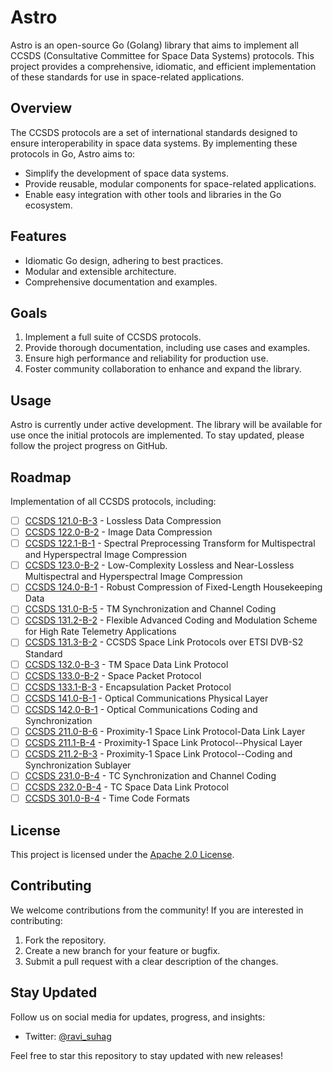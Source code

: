 # Astro

Astro is an open-source Go (Golang) library that aims to implement all CCSDS (Consultative Committee for Space Data Systems) protocols. This project provides a comprehensive, idiomatic, and efficient implementation of these standards for use in space-related applications.

## Overview

The CCSDS protocols are a set of international standards designed to ensure interoperability in space data systems. By implementing these protocols in Go, Astro aims to:

- Simplify the development of space data systems.
- Provide reusable, modular components for space-related applications.
- Enable easy integration with other tools and libraries in the Go ecosystem.

## Features

- Idiomatic Go design, adhering to best practices.
- Modular and extensible architecture.
- Comprehensive documentation and examples.

## Goals

1. Implement a full suite of CCSDS protocols.
2. Provide thorough documentation, including use cases and examples.
3. Ensure high performance and reliability for production use.
4. Foster community collaboration to enhance and expand the library.

## Usage

Astro is currently under active development. The library will be available for use 
once the initial protocols are implemented. To stay updated, please follow the project 
progress on GitHub.

## Roadmap
Implementation of all CCSDS protocols, including:

- [ ] [CCSDS 121.0-B-3](https://public.ccsds.org/Pubs/121x0b3.pdf) - Lossless Data Compression
- [ ] [CCSDS 122.0-B-2](https://public.ccsds.org/Pubs/122x0b2e1.pdf) - Image Data Compression
- [ ] [CCSDS 122.1-B-1](https://public.ccsds.org/Pubs/122x1b1e1.pdf) -	Spectral Preprocessing Transform for Multispectral and Hyperspectral Image Compression
- [ ] [CCSDS 123.0-B-2](https://public.ccsds.org/Pubs/123x0b2e2c3.pdf) - Low-Complexity Lossless and Near-Lossless Multispectral and Hyperspectral Image Compression
- [ ] [CCSDS 124.0-B-1](https://public.ccsds.org/Pubs/124x0b1.pdf) - Robust Compression of Fixed-Length Housekeeping Data
- [ ] [CCSDS 131.0-B-5](https://public.ccsds.org/Pubs/131x0b5.pdf) - TM Synchronization and Channel Coding
- [ ] [CCSDS 131.2-B-2](https://public.ccsds.org/Pubs/131x2b2.pdf) - Flexible Advanced Coding and Modulation Scheme for High Rate Telemetry Applications
- [ ] [CCSDS 131.3-B-2](https://public.ccsds.org/Pubs/131x3b2e1.pdf) - CCSDS Space Link Protocols over ETSI DVB-S2 Standard
- [ ] [CCSDS 132.0-B-3](https://public.ccsds.org/Pubs/132x0b3.pdf) - TM Space Data Link Protocol
- [ ] [CCSDS 133.0-B-2](https://public.ccsds.org/Pubs/133x0b2e2.pdf) - Space Packet Protocol
- [ ] [CCSDS 133.1-B-3](https://public.ccsds.org/Pubs/133x1b3e1.pdf) - Encapsulation Packet Protocol
- [ ] [CCSDS 141.0-B-1](https://public.ccsds.org/Pubs/141x0b1.pdf) - Optical Communications Physical Layer
- [ ] [CCSDS 142.0-B-1](https://public.ccsds.org/Pubs/142x0b1.pdf) - Optical Communications Coding and Synchronization
- [ ] [CCSDS 211.0-B-6](https://public.ccsds.org/Pubs/211x0b6e1.pdf) - Proximity-1 Space Link Protocol-Data Link Layer
- [ ] [CCSDS 211.1-B-4](https://public.ccsds.org/Pubs/211x1b4e1.pdf) - Proximity-1 Space Link Protocol--Physical Layer
- [ ] [CCSDS 211.2-B-3](https://public.ccsds.org/Pubs/211x2b3.pdf) - Proximity-1 Space Link Protocol--Coding and Synchronization Sublayer
- [ ] [CCSDS 231.0-B-4](https://public.ccsds.org/Pubs/231x0b4e1.pdf) - TC Synchronization and Channel Coding
- [ ] [CCSDS 232.0-B-4](https://public.ccsds.org/Pubs/232x0b4e1c1.pdf) - TC Space Data Link Protocol
- [ ] [CCSDS 301.0-B-4](https://public.ccsds.org/Pubs/301x0b4e1.pdf) - Time Code Formats

## License

This project is licensed under the [Apache 2.0 License](LICENSE).

## Contributing

We welcome contributions from the community! If you are interested in contributing:

1. Fork the repository.
2. Create a new branch for your feature or bugfix.
3. Submit a pull request with a clear description of the changes.

## Stay Updated

Follow us on social media for updates, progress, and insights:
- Twitter: [@ravi_suhag](https://twitter.com/ravi_suhag)

Feel free to star this repository to stay updated with new releases!